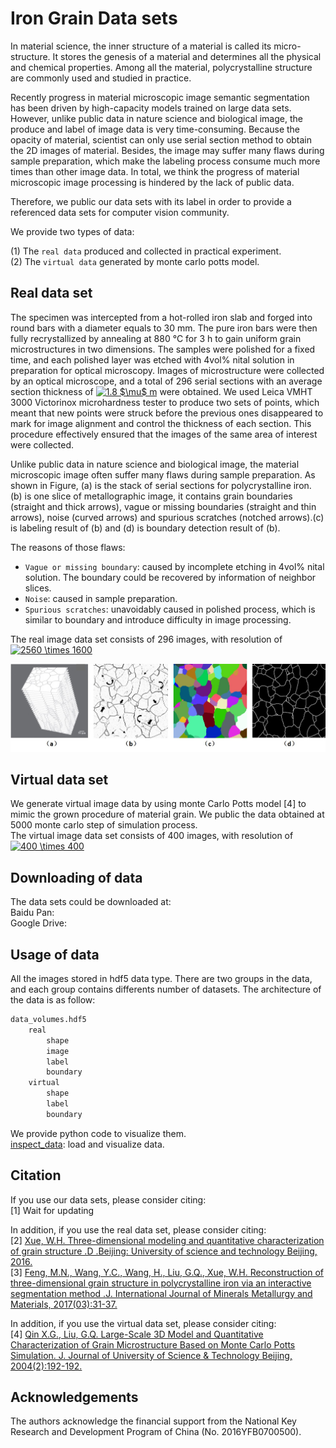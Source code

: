 # Iron Grain Data sets
In material science, the inner structure of a material is called its micro-structure. It stores the genesis of a material and determines all the physical and chemical properties. Among all the material, polycrystalline structure are commonly used and studied in practice.

Recently progress in material microscopic image semantic segmentation has been driven by high-capacity models trained on large data sets. However, unlike public data in nature science and biological image, the produce and label of image data is very time-consuming. Because the opacity of material, scientist can only use serial section method to obtain the 2D images of material. Besides, the image may suffer many flaws during sample preparation, which make the labeling process consume much more times than other image data. In total, we think the progress of material microscopic image processing is hindered by the lack of public data.

Therefore, we public our data sets with its label in order to provide a referenced data sets for computer vision community.

We provide two types of data:

(1) The `real data` produced and collected in practical experiment.  
(2) The `virtual data` generated by monte carlo potts model.

## Real data set
The specimen was intercepted from a hot-rolled iron slab and forged into round bars with a diameter equals to 30 mm. The pure iron bars were then fully recrystallized by annealing at 880 °C for 3 h to gain uniform grain microstructures in two dimensions. The samples were polished for a fixed time, and each polished layer was etched with 4vol% nital solution in preparation for optical microscopy. Images of microstructure were collected by an optical microscope, and a total of 296 serial sections with an average section thickness of <a href="https://www.codecogs.com/eqnedit.php?latex=1.8&space;$\mu$&space;m" target="_blank"><img src="https://latex.codecogs.com/gif.latex?1.8&space;$\mu$&space;m" title="1.8 $\mu$ m" /></a> were obtained. We used Leica VMHT 3000 Victorinox microhardness tester to produce two sets of points, which meant that new points were struck before the previous ones disappeared to mark for image alignment and control the thickness of each section. This procedure effectively ensured that the images of the same area of interest were collected.

Unlike public data in nature science and biological image, the material microscopic image often suffer many flaws during sample preparation. As shown in Figure, (a) is the stack of serial sections for polycrystalline iron. (b) is one slice of metallographic image, it contains grain boundaries (straight and thick arrows), vague or missing boundaries (straight and thin arrows), noise (curved arrows) and spurious scratches (notched arrows).(c) is labeling result of (b) and (d) is boundary detection result of (b).

The reasons of those flaws:  
* `Vague or missing boundary`: caused by incomplete etching in 4vol% nital solution. The boundary could be recovered by information of neighbor slices.  
* `Noise`: caused in sample preparation.  
* `Spurious scratches`: unavoidably caused in polished process, which is similar to boundary and introduce difficulty in image processing.  

The real image data set consists of 296 images, with resolution of <a href="https://www.codecogs.com/eqnedit.php?latex=2560&space;\times&space;1600" target="_blank"><img src="https://latex.codecogs.com/gif.latex?2560&space;\times&space;1600" title="2560 \times 1600" /></a>

![](./explain_image/polycrystalline_iron.jpg)

## Virtual data set
We generate virtual image data by using monte Carlo Potts model \[4] to mimic the grown procedure of material grain.  We public the data obtained at 5000 monte carlo step of simulation process.  
The virtual image data set consists of 400 images, with resolution of <a href="https://www.codecogs.com/eqnedit.php?latex=400&space;\times&space;400" target="_blank"><img src="https://latex.codecogs.com/gif.latex?400&space;\times&space;400" title="400 \times 400" /></a>

## Downloading of data
The data sets could be downloaded at:  
Baidu Pan:  
Google Drive:  

## Usage of data
All the images stored in hdf5 data type. There are two groups in the data, and each group contains differents number of datasets. The architecture of the data is as follow:  
```Python
data_volumes.hdf5
    real
        shape
        image
        label
        boundary
    virtual
        shape
        label
        boundary
```

We provide python code to visualize them.  
[inspect_data](https://github.com/MATony/iron_grain_data_sets/blob/master/inspect_data.ipynb): load and visualize data.


## Citation
If you use our data sets, please consider citing:  
\[1] Wait for updating  

In addition, if you use the real data set, please consider citing:  
\[2] [Xue, W.H. Three-dimensional modeling and quantitative characterization of grain structure .D .Beijing: University of science and technology Beijing, 2016.](http://kns.cnki.net/KCMS/detail/detail.aspx?dbcode=CDFD&dbname=CDFDLAST2017&filename=1017035447.nh&uid=WEEvREdxOWJmbC9oM1NjYkZCbDdrdW1QRWVCQ0E5Q3dPVEo5MExBUjV6VGU=$R1yZ0H6jyaa0en3RxVUd8df-oHi7XMMDo7mtKT6mSmEvTuk11l2gFA!!&v=MDc3OTgvS1ZGMjZHYk83RzlYSXFKRWJQSVI4ZVgxTHV4WVM3RGgxVDNxVHJXTTFGckNVUkxPZlkrUnNGaURuVUw=)  
\[3] [Feng, M.N., Wang, Y.C., Wang, H., Liu, G.Q., Xue, W.H. Reconstruction of three-dimensional grain structure in polycrystalline iron via an interactive segmentation method .J. International Journal of Minerals Metallurgy and Materials, 2017(03):31-37.](https://link.springer.com/article/10.1007/s12613-017-1403-8)

In addition, if you use the virtual data set, please consider citing:  
\[4] [Qin X.G., Liu, G.Q. Large-Scale 3D Model and Quantitative Characterization of Grain Microstructure Based on Monte Carlo Potts Simulation. J. Journal of University of Science & Technology Beijing, 2004(2):192-192.](http://kns.cnki.net/KCMS/detail/detail.aspx?dbcode=CJFQ&dbname=CJFD2004&filename=BJKD200401013&uid=WEEvREcwSlJHSldRa1FhdkJkVG1BVmpTQWFLNEhoN3ZhQzZwaTM3U3Zndz0=$9A4hF_YAuvQ5obgVAqNKPCYcEjKensW4IQMovwHtwkF4VYPoHbKxJw!!&v=MTc5NTk4ZVgxTHV4WVM3RGgxVDNxVHJXTTFGckNVUkxPZlkrUnNGaURoVnJyQkp5ZkFhckc0SHRYTXJvOUVaNFI=)

## Acknowledgements
The authors acknowledge the financial support from the National Key Research and Development Program of China (No. 2016YFB0700500).
